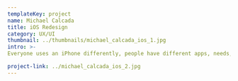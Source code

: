 ```yaml
---
templateKey: project
name: Michael Calcada
title: iOS Redesign
category: UX/UI
thumbnail: ../thumbnails/michael_calcada_ios_1.jpg
intro: >-
Everyone uses an iPhone differently, people have different apps, needs, and ways they use and interact with their phone. I propose iOS should be redesigned to fix the lack of personalization and give users the ability to customize their phone as they see fit. I also believe redesigning iOS with Augmented Reality and Siri at the core of the OS will allow for new innovative ways to use an iPhone.

project-link: ../michael_calcada_ios_2.jpg
---
```

